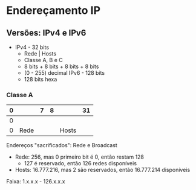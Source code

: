 # Endereçamento IP
## Versões: IPv4 e IPv6

- IPv4 - 32 bits
	- Rede | Hosts
	- Classe A, B e C
	- 8 bits + 8 bits + 8 bits + 8 bits
	- (0 - 255) decimal
IPv6 - 128 bits
	- 128 bits hexa

### Classe A

| 0 |  | 7 | 8 |  | 31
|--|--|--|--|--|--|
| 0|  |  |  |  |  |
| 0| Rede |  |  | Hosts |  |

Endereços "sacrificados": Rede e Broadcast
- Rede: 256, mas 0 primeiro bit é 0, então restam 128
	- 127 é reservado, então 126 redes disponíveis
- Hosts: 16.777.216, mas 2 são reservados, então 16.777.214 disponíveis

Faixa: 1.x.x.x - 126.x.x.x
<!--stackedit_data:
eyJoaXN0b3J5IjpbNDM1NzcwODkxLC0xODcyNTk0OTM2XX0=
-->
